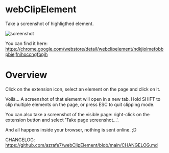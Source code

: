 # webClipElement
Take a screenshot of highligthed element.

![screenshot](./webstore_assets/screenshot_01.png "Screenshot")

You can find it here: https://chrome.google.com/webstore/detail/webclipelement/ndkjiolmefobbpbiejfnihoccngfbpjh

# Overview
Click on the extension icon, select an element on the page and click on it.

Voilà... A screenshot of that element will open in a new tab.
Hold SHIFT to clip multiple elements on the page, or press ESC to quit clipping mode.

You can also take a screenshot of the visible page:
right-click on the extension button and select 'Take page screenshot...'.

And all happens inside your browser, nothing is sent online. ;D

CHANGELOG: https://github.com/azrafe7/webClipElement/blob/main/CHANGELOG.md
